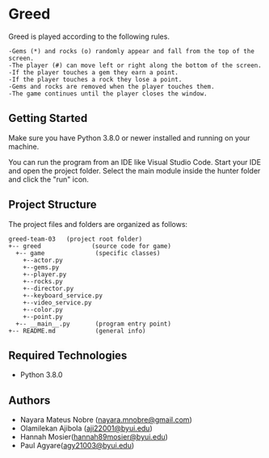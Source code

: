 # Greed
 Greed is played according to the following rules.

    -Gems (*) and rocks (o) randomly appear and fall from the top of the screen.
    -The player (#) can move left or right along the bottom of the screen.
    -If the player touches a gem they earn a point.
    -If the player touches a rock they lose a point.
    -Gems and rocks are removed when the player touches them.
    -The game continues until the player closes the window.

## Getting Started
Make sure you have Python 3.8.0 or newer installed and running on your machine.

You can run the program from an IDE like Visual Studio Code. Start your IDE and open the project folder. Select the main module inside the hunter folder and click the "run" icon.

## Project Structure
The project files and folders are organized as follows:
```
greed-team-03   (project root folder)
+-- greed              (source code for game)
  +-- game              (specific classes)
    +--actor.py
    +--gems.py
    +--player.py
    +--rocks.py
    +--director.py
    +--keyboard_service.py
    +--video_service.py
    +--color.py
    +--point.py
  +-- __main__.py       (program entry point)
+-- README.md           (general info)
```

## Required Technologies
* Python 3.8.0

## Authors
* Nayara Mateus Nobre (nayara.mnobre@gmail.com)
* Olamilekan Ajibola (aji22001@byui.edu)
* Hannah Mosier(hannah89mosier@byui.edu)
* Paul  Agyare(agy21003@byui.edu)
